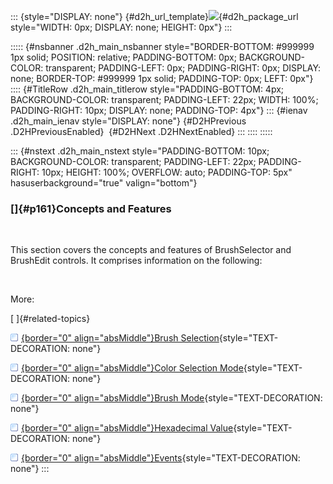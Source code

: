 ::: {style="DISPLAY: none"}
[](ms-xhelp:///?Id=d2h_url_template){#d2h_url_template}![](!package_url!){#d2h_package_url style="WIDTH: 0px; DISPLAY: none; HEIGHT: 0px"}
:::

::::: {#nsbanner .d2h_main_nsbanner style="BORDER-BOTTOM: #999999 1px solid; POSITION: relative; PADDING-BOTTOM: 0px; BACKGROUND-COLOR: transparent; PADDING-LEFT: 0px; PADDING-RIGHT: 0px; DISPLAY: none; BORDER-TOP: #999999 1px solid; PADDING-TOP: 0px; LEFT: 0px"}
:::: {#TitleRow .d2h_main_titlerow style="PADDING-BOTTOM: 4px; BACKGROUND-COLOR: transparent; PADDING-LEFT: 22px; WIDTH: 100%; PADDING-RIGHT: 10px; DISPLAY: none; PADDING-TOP: 4px"}
::: {#ienav .d2h_main_ienav style="DISPLAY: none"}
[](ms-xhelp:///?Id=066ba2ce-e69e-4455-9dfe-67efd5cf7296){#D2HPrevious .D2HPreviousEnabled}  [](ms-xhelp:///?Id=1dfe7522-b5ef-4413-b4be-2b92412c62ff){#D2HNext .D2HNextEnabled}
:::
::::
:::::

::: {#nstext .d2h_main_nstext style="PADDING-BOTTOM: 10px; BACKGROUND-COLOR: transparent; PADDING-LEFT: 22px; PADDING-RIGHT: 10px; HEIGHT: 100%; OVERFLOW: auto; PADDING-TOP: 5px" hasuserbackground="true" valign="bottom"}
### []{#p161}Concepts and Features

 

This section covers the concepts and features of BrushSelector and BrushEdit controls. It comprises information on the following:

 

More:

[ ]{#related-topics}

[![](../button.gif){border="0" align="absMiddle"}Brush Selection](ms-xhelp:///?Id=d35d6966-fd38-43b7-904e-6824d2c65a95){style="TEXT-DECORATION: none"}

[![](../button.gif){border="0" align="absMiddle"}Color Selection Mode](ms-xhelp:///?Id=4ab1641a-c717-445a-8917-4042dee82dde){style="TEXT-DECORATION: none"}

[![](../button.gif){border="0" align="absMiddle"}Brush Mode](ms-xhelp:///?Id=38ba73d2-5fec-4831-bcbd-33f05d023152){style="TEXT-DECORATION: none"}

[![](../button.gif){border="0" align="absMiddle"}Hexadecimal Value](ms-xhelp:///?Id=f0891d80-7e3f-4d89-9be7-2612fb224c36){style="TEXT-DECORATION: none"}

[![](../button.gif){border="0" align="absMiddle"}Events](ms-xhelp:///?Id=4a86cb9c-1e9b-4de1-87fb-f9db2a0727ca){style="TEXT-DECORATION: none"}
:::
